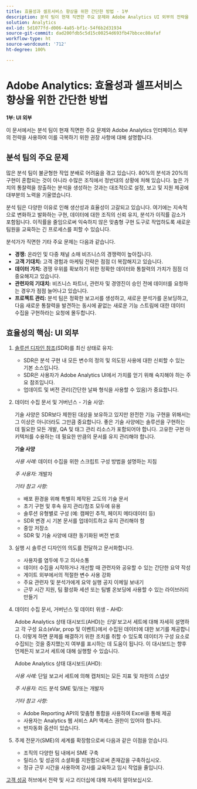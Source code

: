 ```yaml
---
title: 효율성과 셀프서비스 향상을 위한 간단한 방법 - 1부
description: 분석 팀이 현재 직면한 주요 문제와 Adobe Analytics UI 외부의 전략을 사용하여 이를 극복하기 위한 권장 사항에 대해 설명합니다.
solution: Analytics
exl-id: 5d1077fd-d006-4a85-bf1c-54f6b2d31934
source-git-commit: dad200fdb5c5d15c00254d693fb47bbcec80afaf
workflow-type: ht
source-wordcount: '712'
ht-degree: 100%

---
```


# Adobe Analytics: 효율성과 셀프서비스 향상을 위한 간단한 방법

**1부: UI 외부**

이 문서에서는 분석 팀이 현재 직면한 주요 문제와 Adobe Analytics 인터페이스 외부의 전략을 사용하여 이를 극복하기 위한 권장 사항에 대해 설명합니다.

## 분석 팀의 주요 문제

많은 분석 팀이 불균형한 작업 분배로 어려움을 겪고 있습니다. 80%의 분석과 20%의 구현이 혼합되는 것이 아니라 수많은 조직에서 정반대의 상황에 처해 있습니다. 높은 가치의 통찰력을 창출하는 분석을 생성하는 것과는 대조적으로 설정, 보고 및 지원 제공에 대부분의 노력을 기울였습니다.

분석 팀은 다양한 이유로 인해 생산성과 효율성이 고갈되고 있습니다. 여기에는 지속적으로 변화하고 발화하는 구현, 데이터에 대한 조직의 신뢰 유지, 분석가 이직률 감소가 포함됩니다. 이직률을 줄임으로써 익숙하지 않은 맞춤형 구현 도구로 작업하도록 새로운 팀원을 교육하는 긴 프로세스를 피할 수 있습니다.

분석가가 직면한 기타 주요 문제는 다음과 같습니다.

* **경쟁:** 온라인 및 다중 채널 소매 비즈니스의 경쟁력이 높아집니다.
* **고객 기대치:** 고객 경험과 마케팅 전략은 점점 더 복잡해지고 있습니다.
* **데이터 가치:** 경쟁 우위를 확보하기 위한 정확한 데이터와 통찰력의 가치가 점점 더 중요해지고 있습니다.
* **관련자의 기대치:** 비즈니스 파트너, 관련자 및 경영진이 승인 전에 데이터를 요청하는 경우가 점점 늘어나고 있습니다.
* **프로젝트 관리:** 분석 팀은 정확한 보고서를 생성하고, 새로운 분석가를 온보딩하고, 다음 새로운 통찰력을 발견하는 동시에 끝없는 새로운 기능 스트림에 대한 데이터 수집을 구현하라는 요청에 몰두합니다.

## 효율성의 핵심: UI 외부

1. [솔루션 디자인 참조](/help/implementation/implementation-basics/creating-and-maintaining-an-sdr.md)(SDR)를 최신 상태로 유지:

   * SDR은 분석 구현 내 모든 변수의 정의 및 의도된 사용에 대한 신뢰할 수 있는 기본 소스입니다.
   * SDR은 사용자가 Adobe Analytics UI에서 가치를 얻기 위해 숙지해야 하는 주요 참조입니다.
   * 업데이트 및 버전 관리(간단한 날짜 형식을 사용할 수 있음)가 중요합니다.

1. 데이터 수집 문서 및 거버넌스 - 기술 사양:

   기술 사양은 SDR보다 제한된 대상을 보유하고 있지만 완전한 기능 구현을 위해서는 그 이상은 아니더라도 그만큼 중요합니다. 좋은 기술 사양에는 솔루션을 구현하는 데 필요한 모든 개발, QA 및 태그 관리 리소스가 포함되어야 합니다. 고유한 구현 아키텍처를 수용하는 데 필요한 만큼의 문서를 유지 관리해야 합니다.

   **기술 사양**

   _사용 사례:_ 데이터 수집을 위한 스크립트 구성 방법을 설명하는 지침

   _주 사용자:_ 개발자

   _기타 참고 사항:_

   * 배포 환경을 위해 특별히 제작된 고도의 기술 문서
   * 초기 구현 및 후속 유지 관리/참조 모두에 유용
   * 솔루션 유형별로 구성 (예: 캠페인 추적, 페이지 메타데이터 등)
   * SDR 변경 시 기본 문서를 업데이트하고 유지 관리해야 함
   * 중앙 저장소
   * SDR 및 기술 사양에 대한 동기화된 버전 번호

1. 실행 시 솔루션 디자인의 의도를 전달하고 문서화합니다.

   * 사용자를 염두에 두고 의사소통
   * 데이터 수집을 시작하거나 개선할 때 관련자와 공유할 수 있는 간단한 요약 작성
   * 게이트 외부에서의 적절한 변수 사용 강화
   * 주요 관련자 및 분석가에게 요약 실행 공지 이메일 보내기
   * 근무 시간 지원, 팀 활성화 세션 또는 팀별 온보딩에 사용할 수 있는 라이브러리 만들기

1. 데이터 수집 문서, 거버넌스 및 데이터 위생 - AHD:

   Adobe Analytics 상태 대시보드(AHD)는 _단일_ 보고서 세트에 대해 자세히 설명하고 각 구성 요소(eVar, prop 및 이벤트)에서 수집된 데이터에 대한 보기를 제공합니다. 이렇게 하면 문제를 해결하기 위한 조치를 취할 수 있도록 데이터가 구성 요소로 수집되는 것을 중지했는지 여부를 표시하는 데 도움이 됩니다. 이 대시보드는 향후 언제든지 보고서 세트에 대해 실행할 수 있습니다.

   Adobe Analytics 상태 대시보드(AHD):

   _사용 사례:_ 단일 보고서 세트에 의해 캡처되는 모든 지표 및 차원의 스냅샷

   _주 사용자:_ 리드 분석 SME 및/또는 개발자

   _기타 참고 사항:_
   * Adobe Reporting API의 맞춤형 통합을 사용하여 Excel을 통해 제공
   * 사용자는 Analytics 웹 서비스 API 액세스 권한이 있어야 합니다.
   * 반자동화 옵션이 있습니다.

1. 주제 전문가(SME)의 세계를 확장함으로써 다음과 같은 이점을 얻습니다.

   * 조직의 다양한 팀 내에서 SME 구축
   * 릴리스 및 성공의 소셜화를 지원함으로써 존재감을 구축하십시오.
   * 정규 근무 시간을 사용하여 강사를 교육하고 임시 작업을 줄입니다.

[고객 성공](https://experienceleague.corp.adobe.com/docs/customer-success/customer-success/overview.html) 허브에서 전략 및 사고 리더십에 대해 자세히 알아보십시오.